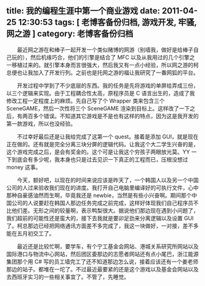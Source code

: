 title: 我的编程生涯中第一个商业游戏
date: 2011-04-25 12:30:53
tags: [ 老博客备份归档, 游戏开发, 牢骚, 网之游 ]
category: 老博客备份归档
---

　　最近网之游在和棒子一起开发一个类似赌博的网游（别墙我，做好是给棒子自己玩的），然后机缘巧合，他们的引擎是结合了 MFC 以及从我用过的几个引擎之一移植过来的。就引擎本身而言很强大，然后我又有一点小经验，所以网之游的柯总便也让我加入了开发行列。之前也是托网之游的福让我研究了一番网狐的平台。

　　开发过程中学到了不少底层的东西。我的任务是先将游戏的单屏给弄成三份，以三个逻辑来实现。由于工程耦合性太高，原程序员是 C 语言出生的，造成了我修改工程一定程度上的麻烦。先自己写了个 Wrapper 类来包含三个 SceneGAME，然后一次性将三个 SceneGAME 渲染到目标上。这样改了一下之后，有两百多个错误。不知道其它游戏是不是也有这样的特点，因为这是我开发的第一款游戏，所以也没经验。

　　不过幸好最后还是让我给完成了这第一个 quest。接着是添加 GUI，就是现在正在做的。还有就是完全分离三块分屏的逻辑代码。让我这个大二学生兴奋的是，这个游戏完成之后，是会有奖金的。这个可是让我这个穷孩子两眼放光莫。YY 一下到底会有多少呢，我本身也只是过去见识一下真正的工程而已，压根没想过 money 这事。

　　今天，额好吧，以现在的时间来说应该是昨天了，一个韩国人以及另一个中国公司的人过来验收我们现在的进度。我打开自己电脑里编译好的可执行文件，心中那种自豪感油然而生啊，毕竟我还是 newbie，当然是有些小兴奋啊。期间那个中国公司的人说要赶在韩国人那边任务完成之前完成，这样好体现我们自己程序员不比他们差。无形之间的较量啊，表示鸭梨很大。据说他们那边现在遇到小问题了，我们超前的可能性还是蛮大的，接下去我就是要卯足劲来分离逻辑以及设置 GUI 了。柯总那边已经把网络通讯方面差不多完成了，我这一块做好，一对接，差不多能在五月初交工了。

　　最近还是比较忙啊，要学车，有个宁工基金会网站、港城关系研究所网站以及国际港口与物流中心网站，然后团区委那边的志愿者网站还有点小尾巴，浙江能源集团那个用 C# 写的员工墙完工了还不知道那边怎么说，接着应该还有一个姜老师那边的站子。都堆在一坨了。不过最近最要紧的还是这个游戏以及基金会网站以及去西班牙实习的一些相关事宜了。不管了，先睡觉。
